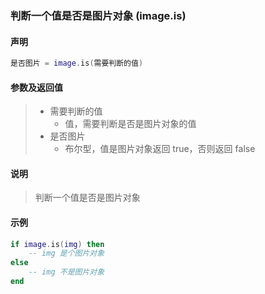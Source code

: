 ### 判断一个值是否是图片对象 \(**image\.is**\)


#### 声明
```lua
是否图片 = image.is(需要判断的值)
```


#### 参数及返回值
> - 需要判断的值
>   - 值，需要判断是否是图片对象的值
> - 是否图片
>   - 布尔型，值是图片对象返回 true，否则返回 false


#### 说明
> 判断一个值是否是图片对象  


#### 示例  
```lua
if image.is(img) then
    -- img 是个图片对象
else
    -- img 不是图片对象
end
```

